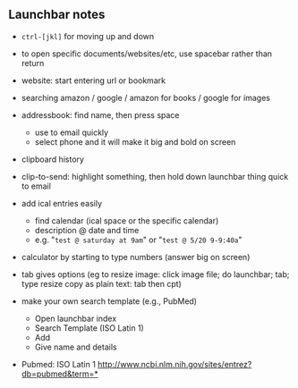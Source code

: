 ## Launchbar notes

- `ctrl-[jkl]` for moving up and down

- to open specific documents/websites/etc, use spacebar rather than return

- website: start entering url or bookmark

- searching amazon / google / amazon for books / google for images

- addressbook: find name, then press space

  - use to email quickly
  - select phone and it will make it big and bold on screen

- clipboard history

- clip-to-send: highlight something, then hold down launchbar thing quick to email

- add ical entries easily

  - find calendar (ical space or the specific calendar)
  - description @ date and time
  - e.g. "`test @ saturday at 9am`" or "`test @ 5/20 9-9:40a`"

- calculator by starting to type numbers (answer big on screen)

- tab gives options (eg to resize image: click image file; do launchbar; tab; type resize copy as plain text: tab then cpt)

- make your own search template (e.g., PubMed)

  - Open launchbar index
  - Search Template (ISO Latin 1)
  - Add
  - Give name and details

- Pubmed: ISO Latin 1
  <http://www.ncbi.nlm.nih.gov/sites/entrez?db=pubmed&term=*>
